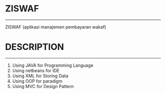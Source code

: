 # ZISWAF
---
ZISWAF (aplikasi manajemen pembayaran wakaf)

# DESCRIPTION
---
1. Using JAVA for Programming Language
2. Using netbeans for IDE
3. Using XML for Storing Data
4. Using OOP for paradigm
5. Using MVC for Design Pattern

